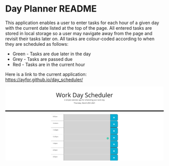 # Day Planner README

This application enables a user to enter tasks for each hour of a given day with the current date listed at the top of the page. All entered tasks are stored in local storage so a user may navigate away from the page and revisit their tasks later on. All tasks are colour-coded according to when they are scheduled as follows:
* Green - Tasks are due later in the day
* Grey - Tasks are passed due
* Red - Tasks are in the current hour

Here is a link to the current application: https://ayfor.github.io/day_scheduler/

![Screenshot of starting page for code quiz.](Screenshot.png)
